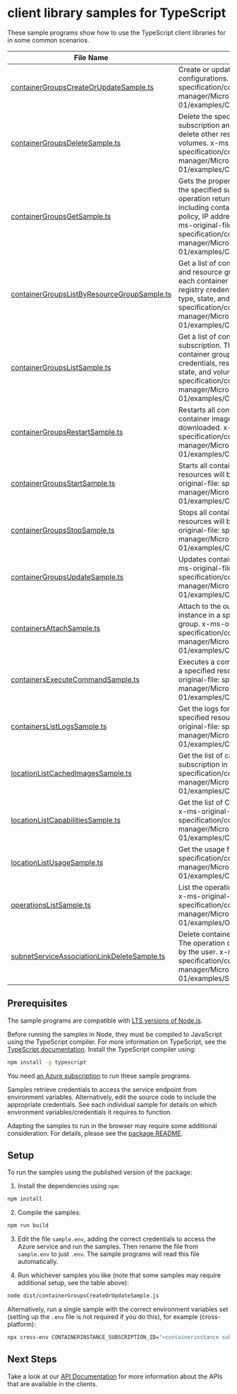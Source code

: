 # client library samples for TypeScript

These sample programs show how to use the TypeScript client libraries for in some common scenarios.

| **File Name**                                                                           | **Description**                                                                                                                                                                                                                                                                                                                                                                                                                                 |
| --------------------------------------------------------------------------------------- | ----------------------------------------------------------------------------------------------------------------------------------------------------------------------------------------------------------------------------------------------------------------------------------------------------------------------------------------------------------------------------------------------------------------------------------------------- |
| [containerGroupsCreateOrUpdateSample.ts][containergroupscreateorupdatesample]           | Create or update container groups with specified configurations. x-ms-original-file: specification/containerinstance/resource-manager/Microsoft.ContainerInstance/stable/2023-05-01/examples/ContainerGroupCreateConfidential.json                                                                                                                                                                                                              |
| [containerGroupsDeleteSample.ts][containergroupsdeletesample]                           | Delete the specified container group in the specified subscription and resource group. The operation does not delete other resources provided by the user, such as volumes. x-ms-original-file: specification/containerinstance/resource-manager/Microsoft.ContainerInstance/stable/2023-05-01/examples/ContainerGroupsDelete.json                                                                                                              |
| [containerGroupsGetSample.ts][containergroupsgetsample]                                 | Gets the properties of the specified container group in the specified subscription and resource group. The operation returns the properties of each container group including containers, image registry credentials, restart policy, IP address type, OS type, state, and volumes. x-ms-original-file: specification/containerinstance/resource-manager/Microsoft.ContainerInstance/stable/2023-05-01/examples/ContainerGroupsGetPriority.json |
| [containerGroupsListByResourceGroupSample.ts][containergroupslistbyresourcegroupsample] | Get a list of container groups in a specified subscription and resource group. This operation returns properties of each container group including containers, image registry credentials, restart policy, IP address type, OS type, state, and volumes. x-ms-original-file: specification/containerinstance/resource-manager/Microsoft.ContainerInstance/stable/2023-05-01/examples/ContainerGroupsListByResourceGroup.json                    |
| [containerGroupsListSample.ts][containergroupslistsample]                               | Get a list of container groups in the specified subscription. This operation returns properties of each container group including containers, image registry credentials, restart policy, IP address type, OS type, state, and volumes. x-ms-original-file: specification/containerinstance/resource-manager/Microsoft.ContainerInstance/stable/2023-05-01/examples/ContainerGroupsList.json                                                    |
| [containerGroupsRestartSample.ts][containergroupsrestartsample]                         | Restarts all containers in a container group in place. If container image has updates, new image will be downloaded. x-ms-original-file: specification/containerinstance/resource-manager/Microsoft.ContainerInstance/stable/2023-05-01/examples/ContainerGroupsRestart.json                                                                                                                                                                    |
| [containerGroupsStartSample.ts][containergroupsstartsample]                             | Starts all containers in a container group. Compute resources will be allocated and billing will start. x-ms-original-file: specification/containerinstance/resource-manager/Microsoft.ContainerInstance/stable/2023-05-01/examples/ContainerGroupsStart.json                                                                                                                                                                                   |
| [containerGroupsStopSample.ts][containergroupsstopsample]                               | Stops all containers in a container group. Compute resources will be deallocated and billing will stop. x-ms-original-file: specification/containerinstance/resource-manager/Microsoft.ContainerInstance/stable/2023-05-01/examples/ContainerGroupsStop.json                                                                                                                                                                                    |
| [containerGroupsUpdateSample.ts][containergroupsupdatesample]                           | Updates container group tags with specified values. x-ms-original-file: specification/containerinstance/resource-manager/Microsoft.ContainerInstance/stable/2023-05-01/examples/ContainerGroupsUpdate.json                                                                                                                                                                                                                                      |
| [containersAttachSample.ts][containersattachsample]                                     | Attach to the output stream of a specific container instance in a specified resource group and container group. x-ms-original-file: specification/containerinstance/resource-manager/Microsoft.ContainerInstance/stable/2023-05-01/examples/ContainerAttach.json                                                                                                                                                                                |
| [containersExecuteCommandSample.ts][containersexecutecommandsample]                     | Executes a command for a specific container instance in a specified resource group and container group. x-ms-original-file: specification/containerinstance/resource-manager/Microsoft.ContainerInstance/stable/2023-05-01/examples/ContainerExec.json                                                                                                                                                                                          |
| [containersListLogsSample.ts][containerslistlogssample]                                 | Get the logs for a specified container instance in a specified resource group and container group. x-ms-original-file: specification/containerinstance/resource-manager/Microsoft.ContainerInstance/stable/2023-05-01/examples/ContainerListLogs.json                                                                                                                                                                                           |
| [locationListCachedImagesSample.ts][locationlistcachedimagessample]                     | Get the list of cached images on specific OS type for a subscription in a region. x-ms-original-file: specification/containerinstance/resource-manager/Microsoft.ContainerInstance/stable/2023-05-01/examples/CachedImagesList.json                                                                                                                                                                                                             |
| [locationListCapabilitiesSample.ts][locationlistcapabilitiessample]                     | Get the list of CPU/memory/GPU capabilities of a region. x-ms-original-file: specification/containerinstance/resource-manager/Microsoft.ContainerInstance/stable/2023-05-01/examples/CapabilitiesList.json                                                                                                                                                                                                                                      |
| [locationListUsageSample.ts][locationlistusagesample]                                   | Get the usage for a subscription x-ms-original-file: specification/containerinstance/resource-manager/Microsoft.ContainerInstance/stable/2023-05-01/examples/ContainerGroupUsage.json                                                                                                                                                                                                                                                           |
| [operationsListSample.ts][operationslistsample]                                         | List the operations for Azure Container Instance service. x-ms-original-file: specification/containerinstance/resource-manager/Microsoft.ContainerInstance/stable/2023-05-01/examples/OperationsList.json                                                                                                                                                                                                                                       |
| [subnetServiceAssociationLinkDeleteSample.ts][subnetserviceassociationlinkdeletesample] | Delete container group virtual network association links. The operation does not delete other resources provided by the user. x-ms-original-file: specification/containerinstance/resource-manager/Microsoft.ContainerInstance/stable/2023-05-01/examples/SubnetServiceAssociationLinkDelete.json                                                                                                                                               |

## Prerequisites

The sample programs are compatible with [LTS versions of Node.js](https://github.com/nodejs/release#release-schedule).

Before running the samples in Node, they must be compiled to JavaScript using the TypeScript compiler. For more information on TypeScript, see the [TypeScript documentation][typescript]. Install the TypeScript compiler using:

```bash
npm install -g typescript
```

You need [an Azure subscription][freesub] to run these sample programs.

Samples retrieve credentials to access the service endpoint from environment variables. Alternatively, edit the source code to include the appropriate credentials. See each individual sample for details on which environment variables/credentials it requires to function.

Adapting the samples to run in the browser may require some additional consideration. For details, please see the [package README][package].

## Setup

To run the samples using the published version of the package:

1. Install the dependencies using `npm`:

```bash
npm install
```

2. Compile the samples:

```bash
npm run build
```

3. Edit the file `sample.env`, adding the correct credentials to access the Azure service and run the samples. Then rename the file from `sample.env` to just `.env`. The sample programs will read this file automatically.

4. Run whichever samples you like (note that some samples may require additional setup, see the table above):

```bash
node dist/containerGroupsCreateOrUpdateSample.js
```

Alternatively, run a single sample with the correct environment variables set (setting up the `.env` file is not required if you do this), for example (cross-platform):

```bash
npx cross-env CONTAINERINSTANCE_SUBSCRIPTION_ID="<containerinstance subscription id>" CONTAINERINSTANCE_RESOURCE_GROUP="<containerinstance resource group>" CONTAINERINSTANCE_SUBSCRIPTION_ID="<containerinstance subscription id>" CONTAINERINSTANCE_RESOURCE_GROUP="<containerinstance resource group>" CONTAINERINSTANCE_SUBSCRIPTION_ID="<containerinstance subscription id>" CONTAINERINSTANCE_RESOURCE_GROUP="<containerinstance resource group>" CONTAINERINSTANCE_SUBSCRIPTION_ID="<containerinstance subscription id>" CONTAINERINSTANCE_RESOURCE_GROUP="<containerinstance resource group>" CONTAINERINSTANCE_SUBSCRIPTION_ID="<containerinstance subscription id>" CONTAINERINSTANCE_RESOURCE_GROUP="<containerinstance resource group>" node dist/containerGroupsCreateOrUpdateSample.js
```

## Next Steps

Take a look at our [API Documentation][apiref] for more information about the APIs that are available in the clients.

[containergroupscreateorupdatesample]: https://github.com/Azure/azure-sdk-for-js/blob/main/sdk/containerinstance/arm-containerinstance/samples/v9/typescript/src/containerGroupsCreateOrUpdateSample.ts
[containergroupsdeletesample]: https://github.com/Azure/azure-sdk-for-js/blob/main/sdk/containerinstance/arm-containerinstance/samples/v9/typescript/src/containerGroupsDeleteSample.ts
[containergroupsgetsample]: https://github.com/Azure/azure-sdk-for-js/blob/main/sdk/containerinstance/arm-containerinstance/samples/v9/typescript/src/containerGroupsGetSample.ts
[containergroupslistbyresourcegroupsample]: https://github.com/Azure/azure-sdk-for-js/blob/main/sdk/containerinstance/arm-containerinstance/samples/v9/typescript/src/containerGroupsListByResourceGroupSample.ts
[containergroupslistsample]: https://github.com/Azure/azure-sdk-for-js/blob/main/sdk/containerinstance/arm-containerinstance/samples/v9/typescript/src/containerGroupsListSample.ts
[containergroupsrestartsample]: https://github.com/Azure/azure-sdk-for-js/blob/main/sdk/containerinstance/arm-containerinstance/samples/v9/typescript/src/containerGroupsRestartSample.ts
[containergroupsstartsample]: https://github.com/Azure/azure-sdk-for-js/blob/main/sdk/containerinstance/arm-containerinstance/samples/v9/typescript/src/containerGroupsStartSample.ts
[containergroupsstopsample]: https://github.com/Azure/azure-sdk-for-js/blob/main/sdk/containerinstance/arm-containerinstance/samples/v9/typescript/src/containerGroupsStopSample.ts
[containergroupsupdatesample]: https://github.com/Azure/azure-sdk-for-js/blob/main/sdk/containerinstance/arm-containerinstance/samples/v9/typescript/src/containerGroupsUpdateSample.ts
[containersattachsample]: https://github.com/Azure/azure-sdk-for-js/blob/main/sdk/containerinstance/arm-containerinstance/samples/v9/typescript/src/containersAttachSample.ts
[containersexecutecommandsample]: https://github.com/Azure/azure-sdk-for-js/blob/main/sdk/containerinstance/arm-containerinstance/samples/v9/typescript/src/containersExecuteCommandSample.ts
[containerslistlogssample]: https://github.com/Azure/azure-sdk-for-js/blob/main/sdk/containerinstance/arm-containerinstance/samples/v9/typescript/src/containersListLogsSample.ts
[locationlistcachedimagessample]: https://github.com/Azure/azure-sdk-for-js/blob/main/sdk/containerinstance/arm-containerinstance/samples/v9/typescript/src/locationListCachedImagesSample.ts
[locationlistcapabilitiessample]: https://github.com/Azure/azure-sdk-for-js/blob/main/sdk/containerinstance/arm-containerinstance/samples/v9/typescript/src/locationListCapabilitiesSample.ts
[locationlistusagesample]: https://github.com/Azure/azure-sdk-for-js/blob/main/sdk/containerinstance/arm-containerinstance/samples/v9/typescript/src/locationListUsageSample.ts
[operationslistsample]: https://github.com/Azure/azure-sdk-for-js/blob/main/sdk/containerinstance/arm-containerinstance/samples/v9/typescript/src/operationsListSample.ts
[subnetserviceassociationlinkdeletesample]: https://github.com/Azure/azure-sdk-for-js/blob/main/sdk/containerinstance/arm-containerinstance/samples/v9/typescript/src/subnetServiceAssociationLinkDeleteSample.ts
[apiref]: https://docs.microsoft.com/javascript/api/@azure/arm-containerinstance?view=azure-node-preview
[freesub]: https://azure.microsoft.com/free/
[package]: https://github.com/Azure/azure-sdk-for-js/tree/main/sdk/containerinstance/arm-containerinstance/README.md
[typescript]: https://www.typescriptlang.org/docs/home.html
